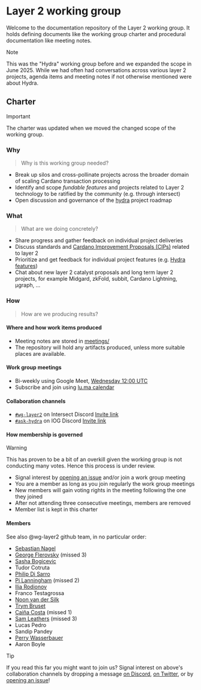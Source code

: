 # Layer 2 working group

Welcome to the documentation repository of the Layer 2 working group. It holds defining documents like the working group charter and procedural documentation like meeting notes.

> [!NOTE]
> This was the "Hydra" working group before and we expanded the scope in June 2025. While we had often had conversations across various layer 2 projects, agenda items and meeting notes if not otherwise mentioned were about Hydra.

## Charter

> [!IMPORTANT]
> The charter was updated when we moved the changed scope of the working group.

### Why

> Why is this working group needed?

- Break up silos and cross-pollinate projects across the broader domain of scaling Cardano transaction processing
- Identify and scope _fundable features_ and projects related to Layer 2 technology to be ratified by the community (e.g. through intersect)
- Open discussion and governance of the [hydra](https://github.com/cardano-scaling/hydra) project roadmap

### What

> What are we doing concretely?

- Share progress and gather feedback on individual project deliveries
- Discuss standards and [Cardano Improvement Proposals (CIPs)](https://github.com/cardano-foundation/CIPs) related to layer 2
- Prioritize and get feedback for individual project features (e.g. [Hydra features](https://github.com/cardano-scaling/hydra/issues?q=is%3Aissue%20state%3Aopen%20type%3AFeature))
- Chat about new layer 2 catalyst proposals and long term layer 2 projects, for example Midgard, zkFold, subbit, Cardano Lightning, μgraph, ...

### How

> How are we producing results?

#### Where and how work items produced
- Meeting notes are stored in [meetings/](./meetings)
- The repository will hold any artifacts produced, unless more suitable places are available.

#### Work group meetings
- Bi-weekly using Google Meet, [Wednesday 12:00 UTC](https://meet.google.com/vnz-chhb-qxz)
- Subscribe and join using [lu.ma calendar](https://lu.ma/cardano-scaling)

#### Collaboration channels
- [`#wg-layer2`](https://discord.com/channels/1136727663583698984/1260242964513558548) on Intersect Discord [Invite link](https://discord.gg/cgesQH7xXC)
- [`#ask-hydra`](https://discord.com/channels/826816523368005654/890903732462710836) on IOG Discord [Invite link](https://discord.com/invite/Qq5vNTg9PT)

#### How membership is governed
> [!WARNING]
> This has proven to be a bit of an overkill given the working group is not conducting many votes. Hence this process is under review.

- Signal interest by [opening an issue](https://github.com/cardano-scaling/wg-hydra/issues/new?template=sign_me_up.yml) and/or join a work group meeting
- You are a member as long as you join regularly the work group meetings
- New members will gain voting rights in the meeting following the one they joined
- After not attending three consecutive meetings, members are removed
- Member list is kept in this charter

#### Members
See also @wg-layer2 github team, in no particular order:
- [Sebastian Nagel](https://github.com/ch1bo) <!-- sebastian.nagel@ncoding.at -->
- [George Flerovsky](https://github.com/GeorgeFlerovsky) (missed 3) <!-- george.flerovsky@gmail.com -->
- [Sasha Bogicevic](https://github.com/v0d1ch) <!-- sasha.bogicevic@iohk.io -->
- Tudor Cotruta <!-- c.tudorcotruta@gmail.com -->
- [Philip Di Sarro](https://github.com/Colll78) <!-- philipdisarro@gmail.com -->
- [Pi Lanningham](https://github.com/Qantumplation) (missed 2) <!-- pi@sundae.fi -->
- [Ilia Rodionov](https://github.com/euonymos) <!-- ilia@mlabs.city -->
- Franco Testagrossa <!-- franco.testagrossa@iohk.io -->
- [Noon van der Silk](https://github.com/noonio) <!-- noon.vandersilk@iohk.io -->
- [Trym Bruset](https://github.com/Trymyrt) <!-- trymyrt@gmail.com -->
- [Caiña Costa](https://github.com/cfcosta) (missed 1) <!-- me@cfcosta.com -->
- [Sam Leathers](https://github.com/disassembler) (missed 3) <!-- samuel.leathers@iohk.io -->
- Lucas Pedro <!-- lucas@45b.io -->
- Sandip Pandey <!-- sandip@sireto.com -->
- [Perry Wasserbauer](https://github.com/Pdest08) <!-- perry.wasserbauer@gmail.com -->
- Aaron Boyle <!-- aaron.boyle@intersectmbo.org -->
  
> [!TIP]
> If you read this far you might want to join us? Signal interest on above's collaboration channels by dropping a message [on Discord](https://discord.com/invite/Qq5vNTg9PT), [on Twitter](https://x.com/ch1bo_), or by [opening an issue](https://github.com/cardano-scaling/wg-hydra/issues/new?template=sign_me_up.yml)!

